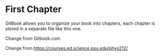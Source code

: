 # First Chapter

GitBook allows you to organize your book into chapters, each chapter is stored in a separate file like this one.

Change from Gitbook.com

Change from https://courses.ed.science.psu.edu/phys212/

